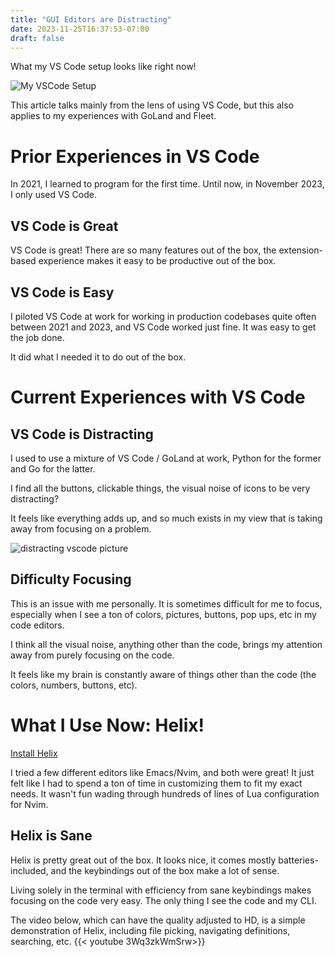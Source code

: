 ```yaml
---
title: "GUI Editors are Distracting"
date: 2023-11-25T16:37:53-07:00
draft: false
---
```

What my VS Code setup looks like right now!

![My VSCode Setup](/vscode-setup.png)

This article talks mainly from the lens of using VS Code, but this also applies to my experiences with GoLand and Fleet.

# Prior Experiences in VS Code
In 2021, I learned to program for the first time. Until now, in November 2023, I only used VS Code.

## VS Code is Great
VS Code is great! There are so many features out of the box, the extension-based experience makes it easy to be productive out of the box.

## VS Code is Easy
I piloted VS Code at work for working in production codebases quite often between 2021 and 2023, and VS Code worked just fine. It was easy to get the job done.

It did what I needed it to do out of the box.

# Current Experiences with VS Code

## VS Code is Distracting
I used to use a mixture of VS Code / GoLand at work, Python for the former and Go for the latter.

I find all the buttons, clickable things, the visual noise of icons to be very distracting?

It feels like everything adds up, and so much exists in my view that is taking away from focusing on a problem.

![distracting vscode picture](/distracting.png)

## Difficulty Focusing
This is an issue with me personally. It is sometimes difficult for me to focus, especially when I see a ton of 
colors, pictures, buttons, pop ups, etc in my code editors. 

I think all the visual noise, anything other than the code, brings my attention away from purely focusing on the code.

It feels like my brain is constantly aware of things other than the code (the colors, numbers, buttons, etc).

# What I Use Now: Helix!
[Install Helix](https://docs.helix-editor.com/install.html)

I tried a few different editors like Emacs/Nvim, and both were great! It just felt like I had to spend a ton of time in customizing them
to fit my exact needs. It wasn't fun wading through hundreds of lines of Lua configuration for Nvim.

## Helix is Sane
Helix is pretty great out of the box. It looks nice, it comes mostly batteries-included, and the keybindings out of the box make a lot of sense.

Living solely in the terminal with efficiency from sane keybindings makes focusing on the code very easy. The only thing I see the code and my CLI.


The video below, which can have the quality adjusted to HD, is a simple demonstration of Helix, including file picking, navigating definitions, searching, etc.
{{< youtube  3Wq3zkWmSrw>}}

